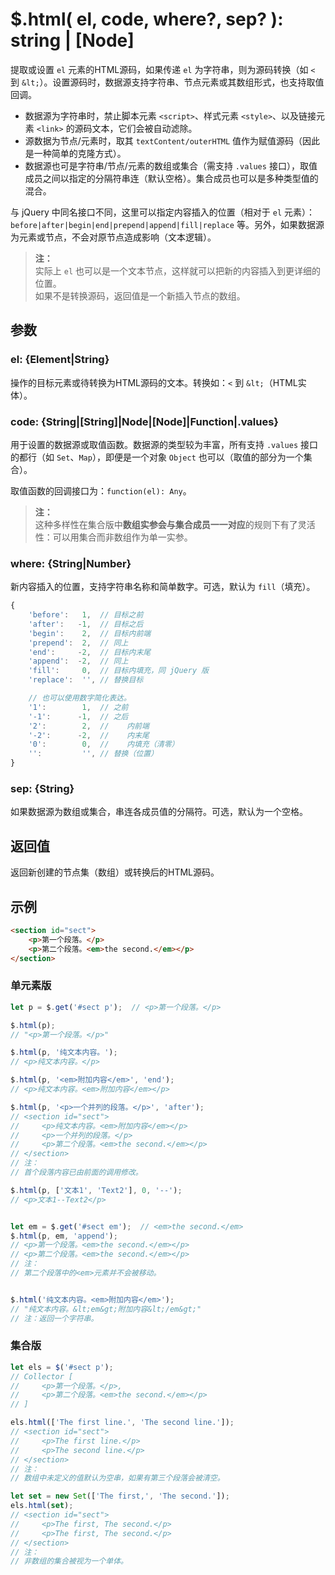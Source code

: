 # $.html( el, code, where?, sep? ): string | [Node]

提取或设置 `el` 元素的HTML源码，如果传递 `el` 为字符串，则为源码转换（如 `<` 到 `&lt;`）。设置源码时，数据源支持字符串、节点元素或其数组形式，也支持取值回调。

- 数据源为字符串时，禁止脚本元素 `<script>`、样式元素 `<style>`、以及链接元素 `<link>` 的源码文本，它们会被自动滤除。
- 源数据为节点/元素时，取其 `textContent/outerHTML` 值作为赋值源码（因此是一种简单的克隆方式）。
- 数据源也可是字符串/节点/元素的数组或集合（需支持 `.values` 接口），取值成员之间以指定的分隔符串连（默认空格）。集合成员也可以是多种类型值的混合。

与 jQuery 中同名接口不同，这里可以指定内容插入的位置（相对于 `el` 元素）：`before|after|begin|end|prepend|append|fill|replace` 等。另外，如果数据源为元素或节点，不会对原节点造成影响（文本逻辑）。

> **注：**<br>
> 实际上 `el` 也可以是一个文本节点，这样就可以把新的内容插入到更详细的位置。<br>
> 如果不是转换源码，返回值是一个新插入节点的数组。<br>


## 参数

### el: {Element|String}

操作的目标元素或待转换为HTML源码的文本。转换如：`<` 到 `&lt;`（HTML实体）。


### code: {String|[String]|Node|[Node]|Function|.values}

用于设置的数据源或取值函数。数据源的类型较为丰富，所有支持 `.values` 接口的都行（如 `Set`、`Map`），即便是一个对象 `Object` 也可以（取值的部分为一个集合）。

取值函数的回调接口为：`function(el): Any`。

> **注：**<br>
> 这种多样性在集合版中**数组实参会与集合成员一一对应**的规则下有了灵活性：可以用集合而非数组作为单一实参。


### where: {String|Number}

新内容插入的位置，支持字符串名称和简单数字。可选，默认为 `fill`（填充）。

```js
{
    'before':   1,  // 目标之前
    'after':   -1,  // 目标之后
    'begin':    2,  // 目标内前端
    'prepend':  2,  // 同上
    'end':     -2,  // 目标内末尾
    'append':  -2,  // 同上
    'fill':     0,  // 目标内填充，同 jQuery 版
    'replace':  '', // 替换目标

    // 也可以使用数字简化表达。
    '1':        1,  // 之前
    '-1':      -1,  // 之后
    '2':        2,  //    内前端
    '-2':      -2,  //    内末尾
    '0':        0,  //    内填充（清零）
    '':         '', // 替换（位置）
}
```


### sep: {String}

如果数据源为数组或集合，串连各成员值的分隔符。可选，默认为一个空格。


## 返回值

返回新创建的节点集（数组）或转换后的HTML源码。


## 示例

```html
<section id="sect">
    <p>第一个段落。</p>
    <p>第二个段落。<em>the second.</em></p>
</section>
```


### 单元素版

```js
let p = $.get('#sect p');  // <p>第一个段落。</p>

$.html(p);
// "<p>第一个段落。</p>"

$.html(p, '纯文本内容。');
// <p>纯文本内容。</p>

$.html(p, '<em>附加内容</em>', 'end');
// <p>纯文本内容。<em>附加内容</em></p>

$.html(p, '<p>一个并列的段落。</p>', 'after');
// <section id="sect">
//     <p>纯文本内容。<em>附加内容</em></p>
//     <p>一个并列的段落。</p>
//     <p>第二个段落。<em>the second.</em></p>
// </section>
// 注：
// 首个段落内容已由前面的调用修改。

$.html(p, ['文本1', 'Text2'], 0, '--');
// <p>文本1--Text2</p>


let em = $.get('#sect em');  // <em>the second.</em>
$.html(p, em, 'append');
// <p>第一个段落。<em>the second.</em></p>
// <p>第二个段落。<em>the second.</em></p>
// 注：
// 第二个段落中的<em>元素并不会被移动。


$.html('纯文本内容。<em>附加内容</em>');
// "纯文本内容。&lt;em&gt;附加内容&lt;/em&gt;"
// 注：返回一个字符串。
```


### 集合版

```js
let els = $('#sect p');
// Collector [
//     <p>第一个段落。</p>,
//     <p>第二个段落。<em>the second.</em></p>
// ]

els.html(['The first line.', 'The second line.']);
// <section id="sect">
//     <p>The first line.</p>
//     <p>The second line.</p>
// </section>
// 注：
// 数组中未定义的值默认为空串，如果有第三个段落会被清空。

let set = new Set(['The first,', 'The second.']);
els.html(set);
// <section id="sect">
//     <p>The first, The second.</p>
//     <p>The first, The second.</p>
// </section>
// 注：
// 非数组的集合被视为一个单体。
```
